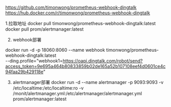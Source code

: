 

https://github.com/timonwong/prometheus-webhook-dingtalk
https://hub.docker.com/r/timonwong/prometheus-webhook-dingtalk

1.拉取地址
docker pull timonwong/prometheus-webhook-dingtalk:latest
docker pull prom/alertmanager:latest

2. webhook部署

docker run -d -p 18060:8060 --name webhook timonwong/prometheus-webhook-dingtalk:latest \
--ding.profile="webhook1=https://oapi.dingtalk.com/robot/send?access_token=9e695a464b80833859b02de165a52b107108eef4d0601ce4c94faa29b429118e"


3. alertmanager部署
docker run -d --name alertmanager -p 9093:9093 -v  /etc/localtime:/etc/localtime:ro -v /monit/alertmanager.yml:/etc/alertmanager/alertmanager.yml prom/alertmanager:latest


